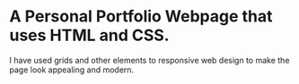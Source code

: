 # A Personal Portfolio Webpage that uses HTML and CSS. 
I have used grids and other elements to responsive web design to make the page look appealing and modern.
